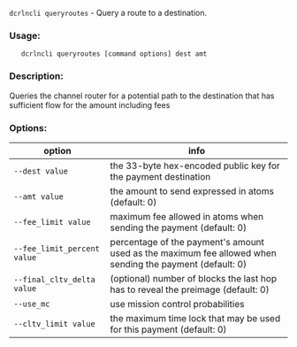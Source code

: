 `dcrlncli queryroutes` - Query a route to a destination.

### Usage:
```
   dcrlncli queryroutes [command options] dest amt
```

### Description:
   Queries the channel router for a potential path to the destination that has sufficient flow for the amount including fees

### Options:
|option|info|
|--|--|
|`--dest value`|               the 33-byte hex-encoded public key for the payment destination|
|`--amt value`|                the amount to send expressed in atoms (default: 0)|
|`--fee_limit value`|          maximum fee allowed in atoms when sending the payment (default: 0)|
|`--fee_limit_percent value`|  percentage of the payment's amount used as the maximum fee allowed when sending the payment (default: 0)|
|`--final_cltv_delta value`|   (optional) number of blocks the last hop has to reveal the preimage (default: 0)|
|`--use_mc`|                   use mission control probabilities|
|`--cltv_limit value`|         the maximum time lock that may be used for this payment (default: 0)|
